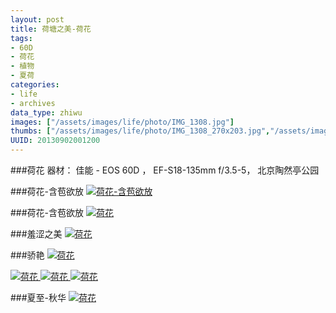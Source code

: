 ```yaml
---
layout: post
title: 荷塘之美-荷花
tags:
- 60D
- 荷花
- 植物
- 夏荷
categories:
- life
- archives
data_type: zhiwu
images: ["/assets/images/life/photo/IMG_1308.jpg"]
thumbs: ["/assets/images/life/photo/IMG_1308_270x203.jpg","/assets/images/life/photo/IMG_1299-2-270x203.jpg"]
UUID: 20130902001200
---
```


###荷花
器材： 佳能 - EOS 60D ， EF-S18-135mm f/3.5-5， 北京陶然亭公园	

###荷花-含苞欲放
<a href="{{site.aliyun_oss}}/assets/images/life/photo/IMG_1308.jpg" alt="荷花-含苞欲放" rel="prettyPhoto[{{page.UUID}}]">
<img src="{{site.aliyun_oss}}/assets/images/life/photo/IMG_1308.jpg" alt="荷花-含苞欲放" ></img>
</a>

###荷花-含苞欲放
<a href="{{site.aliyun_oss}}/assets/images/life/photo/IMG_1305.jpg" alt="荷花-含苞欲放" rel="prettyPhoto[{{page.UUID}}]">
<img src="{{site.aliyun_oss}}/assets/images/life/photo/IMG_1305.jpg" alt="荷花" ></img>
</a>

###羞涩之美
<a href="{{site.aliyun_oss}}/assets/images/life/photo/IMG_1223.jpg" alt="荷花-夏荷" rel="prettyPhoto[{{page.UUID}}]">
<img src="{{site.aliyun_oss}}/assets/images/life/photo/IMG_1223.jpg" alt="荷花" ></img>
</a>

###骄艳
<a href="{{site.aliyun_oss}}/assets/images/life/photo/IMG_1299-1.jpg" alt="荷花-夏荷" rel="prettyPhoto[{{page.UUID}}]">
<img src="{{site.aliyun_oss}}/assets/images/life/photo/IMG_1299-1.jpg" alt="荷花" ></img>
</a>

<a href="{{site.aliyun_oss}}/assets/images/life/photo/IMG_1299-2.jpg" alt="荷花-夏荷" rel="prettyPhoto[{{page.UUID}}]">
<img src="{{site.aliyun_oss}}/assets/images/life/photo/IMG_1299-2.jpg" alt="荷花" ></img>
</a>

<a href="{{site.aliyun_oss}}/assets/images/life/photo/IMG_1303.jpg" alt="荷花-夏荷" rel="prettyPhoto[{{page.UUID}}]">
<img src="{{site.aliyun_oss}}/assets/images/life/photo/IMG_1303.jpg" alt="荷花" ></img>
</a>

<a href="{{site.aliyun_oss}}/assets/images/life/photo/IMG_1304.jpg" alt="荷花-夏荷" rel="prettyPhoto[{{page.UUID}}]">
<img src="{{site.aliyun_oss}}/assets/images/life/photo/IMG_1304.jpg" alt="荷花" ></img>
</a>

###夏至-秋华
<a href="{{site.aliyun_oss}}/assets/images/life/photo/IMG_1309.jpg" alt="荷花-夏荷" rel="prettyPhoto[{{page.UUID}}]">
<img src="{{site.aliyun_oss}}/assets/images/life/photo/IMG_1309.jpg" alt="荷花" ></img>
</a>
